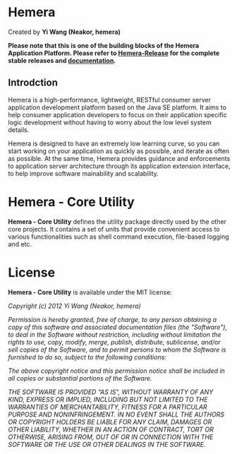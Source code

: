 # Hemera
Created by **Yi Wang (Neakor, hemera)**

**Please note that this is one of the building blocks of the Hemera
Application Platform. Please refer to [Hemera-Release](https://github.com/hemera/Hemera-Release)
for the complete stable releases and [documentation](https://github.com/hemera/Hemera-Release/wiki).**

## Introdction

Hemera is a high-performance, lightweight, RESTful consumer server application
development platform based on the Java SE platform. It aims to help consumer
application developers to focus on their application specific logic development
without having to worry about the low level system details.

Hemera is designed to have an extremely low learning curve, so you can start working
on your application as quickly as possible, and iterate as often as possible. At the
same time, Hemera provides guidance and enforcements to application server
architecture through its application extension interface, to help improve software
mainability and scalability.

# Hemera - Core Utility

**Hemera - Core Utility** defines the utility package directly used by
the other core projects. It contains a set of units that provide
convenient access to various functionalities such as shell command
execution, file-based logging and etc.

# License

**Hemera - Core Utility** is available under the MIT license:

*Copyright (c) 2012 Yi Wang (Neakor, hemera)*

*Permission is hereby granted, free of charge, to any person obtaining a copy*
*of this software and associated documentation files (the "Software"), to deal*
*in the Software without restriction, including without limitation the rights*
*to use, copy, modify, merge, publish, distribute, sublicense, and/or sell*
*copies of the Software, and to permit persons to whom the Software is*
*furnished to do so, subject to the following conditions:*

*The above copyright notice and this permission notice shall be included in*
*all copies or substantial portions of the Software.*

*THE SOFTWARE IS PROVIDED "AS IS", WITHOUT WARRANTY OF ANY KIND, EXPRESS OR*
*IMPLIED, INCLUDING BUT NOT LIMITED TO THE WARRANTIES OF MERCHANTABILITY,*
*FITNESS FOR A PARTICULAR PURPOSE AND NONINFRINGEMENT. IN NO EVENT SHALL THE*
*AUTHORS OR COPYRIGHT HOLDERS BE LIABLE FOR ANY CLAIM, DAMAGES OR OTHER*
*LIABILITY, WHETHER IN AN ACTION OF CONTRACT, TORT OR OTHERWISE, ARISING FROM,*
*OUT OF OR IN CONNECTION WITH THE SOFTWARE OR THE USE OR OTHER DEALINGS IN*
*THE SOFTWARE.*
